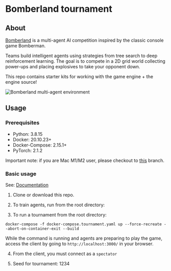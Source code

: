 # Bomberland tournament

## About

[Bomberland](https://www.gocoder.one/bomberland) is a multi-agent AI competition inspired by the classic console game Bomberman.

Teams build intelligent agents using strategies from tree search to deep reinforcement learning. The goal is to compete in a 2D grid world collecting power-ups and placing explosives to take your opponent down.

This repo contains starter kits for working with the game engine + the engine source!

![Bomberland multi-agent environment](./engine/bomberland-ui/src/source-filesystem/docs/2-environment-overview/bomberland-preview.gif "Bomberland")

## Usage

### Prerequisites

- Python: 3.8.15
- Docker: 20.10.23+
- Docker-Compose: 2.15.1+
- PyTorch: 2.1.2

Important note: if you are Mac M1/M2 user, please checkout to [this](https://github.com/danorel/bomberland/tree/mac-m1-or-m2) branch.
 
### Basic usage

See: [Documentation](https://www.gocoder.one/docs)

1. Clone or download this repo.
2. To train agents, run from the root directory:

3. To run a tournament from the root directory:

```shell
docker-compose -f docker-compose.tournament.yaml up --force-recreate --abort-on-container-exit --build
```

While the command is running and agents are preparing to play the game, access the client by going to `http://localhost:3000/` in your browser.

4. From the client, you must connect as a `spectator`

5. Seed for tournament: 1234
